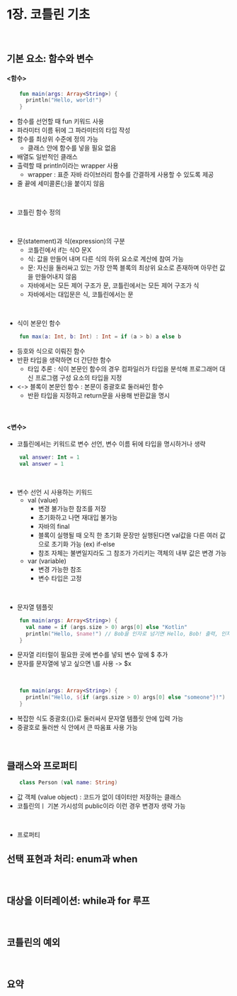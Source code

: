# 1장. 코틀린 기초
</br>

## 기본 요소: 함수와 변수
#### <함수>
```kotlin
    fun main(args: Array<String>) {
      println("Hello, world!")
    }
```
* 함수를 선언할 때 fun 키워드 사용
* 파라미터 이름 뒤에 그 파라미터의 타입 작성
* 함수를 최상위 수준에 정의 가능
  * 클래스 안에 함수를 넣을 필요 없음 
* 배열도 일반적인 클래스
* 출력할 때 println이라는 wrapper 사용
  * wrapper : 표준 자바 라이브러리 함수를 간결하게 사용할 수 있도록 제공 
* 줄 끝에 세미콜론(;)을 붙이지 않음
</br>

* 코틀린 함수 정의

</br>

* 문(statement)과 식(expression)의 구분
  * 코틀린에서 if는 식O 문X
  * 식: 값을 만들어 내며 다른 식의 하위 요소로 계산에 참여 가능
  * 문: 자신을 둘러싸고 있는 가장 안쪽 블록의 최상위 요소로 존재하며 아무런 값을 만들어내지 않음
  * 자바에서는 모든 제어 구조가 문, 코틀린에서는 모든 제어 구조가 식
  * 자바에서는 대입문은 식, 코틀린에서는 문
</br>

* 식이 본문인 함수
```kotlin
    fun max(a: Int, b: Int) : Int = if (a > b) a else b
```
  * 등호와 식으로 이뤄진 함수 
  * 반환 타입을 생략하면 더 간단한 함수
    * 타입 추론 : 식이 본문인 함수의 경우 컴파일러가 타입을 분석해 프로그래머 대신 프로그램 구성 요소의 타입을 지정
  * <-> 블록이 본문인 함수 : 본문이 중괄호로 둘러싸인 함수
    * 반환 타입을 지정하고 return문을 사용해 반환값을 명시   
</br>

#### <변수>
* 코틀린에서는 키워드로 변수 선언, 변수 이름 뒤에 타입을 명시하거나 생략
```kotlin
    val answer: Int = 1
    val answer = 1
```
</br>

* 변수 선언 시 사용하는 키워드
  * val (value)
    * 변경 불가능한 참조를 저장
    * 초기화하고 나면 재대입 불가능
    * 자바의 final
    * 블록이 실행될 때 오직 한 초기화 문장만 실행된다면 val값을 다른 여러 값으로 초기화 가능 (ex) if-else
    * 참조 자체는 불변일지라도 그 참조가 가리키는 객체의 내부 값은 변경 가능
  * var (variable)
    * 변경 가능한 참조
    * 변수 타입은 고정
</br>

* 문자열 템플릿
```kotlin
    fun main(args: Array<String>) {
      val name = if (args.size > 0) args[0] else "Kotlin"
      println("Hello, $name!") // Bob을 인자로 넘기면 Hello, Bob! 출력, 인자가 없으면 Hello, Kotlin을 출력
    }
```
  * 문자열 리터럴이 필요한 곳에 변수를 넣되 변수 앞에 $ 추가
  * 문자를 문자열에 넣고 싶으면 \를 사용 -> \$x
</br>

```kotlin
    fun main(args: Array<String>) {
      println("Hello, ${if (args.size > 0) args[0] else "someone"}!")
    }
```
  * 복잡한 식도 중괄호({})로 둘러싸서 문자열 템플릿 안에 입력 가능
  * 중괄호로 둘러싼 식 안에서 큰 따옴표 사용 가능
</br>

## 클래스와 프로퍼티
```kotlin
    class Person (val name: String)
```
* 값 객체 (value object) : 코드가 없이 데이터만 저장하는 클래스
* 코틀린의ㅣ 기본 가시성의 public이라 이런 경우 변경자 생략 가능 
</br>

* 프로퍼티


## 선택 표현과 처리: enum과 when

</br>

## 대상을 이터레이션: while과 for 루프

</br>

## 코틀린의 예외 

</br>

## 요약

</br>

